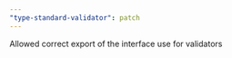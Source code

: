 ```yaml
---
"type-standard-validator": patch
---
```


Allowed correct export of the interface use for validators
